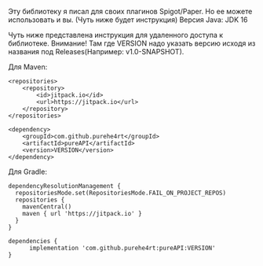 Эту библиотеку я писал для своих плагинов Spigot/Paper. Но ее можете использовать и вы. (Чуть ниже будет инструкция)
Версия Java: JDK 16

Чуть ниже представлена инструкция для удаленного доступа к библиотеке.
Внимание! Там где VERSION надо указать версию исходя из названия под Releases(Например: v1.0-SNAPSHOT).

Для Maven:
```
<repositories>
    <repository>
        <id>jitpack.io</id>
        <url>https://jitpack.io</url>
    </repository>
</repositories>

<dependency>
    <groupId>com.github.purehe4rt</groupId>
    <artifactId>pureAPI</artifactId>
    <version>VERSION</version>
</dependency>
```
Для Gradle:
```
dependencyResolutionManagement {
  repositoriesMode.set(RepositoriesMode.FAIL_ON_PROJECT_REPOS)
  repositories {
    mavenCentral()
    maven { url 'https://jitpack.io' }
  }
}

dependencies {
      implementation 'com.github.purehe4rt:pureAPI:VERSION'
}
```
